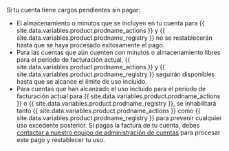 Si tu cuenta tiene cargos pendientes sin pagar:

* El almacenamiento o minutos que se incluyen en tu cuenta para {{ site.data.variables.product.prodname_actions }} y {{ site.data.variables.product.prodname_registry }} no se restablecerán hasta que se haya procesado exitosamente el pago.
* Para las cuentas que aún cuenten con minutos o almacenamiento libres para el periodo de facturación actual, {{ site.data.variables.product.prodname_actions }} y {{ site.data.variables.product.prodname_registry }} seguirán disponibles hasta que se alcance el límite de uso incluído.
* Para cuentas que han alcanzado el uso incluido para el periodo de facturación actual para {{ site.data.variables.product.prodname_actions }} o {{ site.data.variables.product.prodname_registry }}, se inhabilitará tanto {{ site.data.variables.product.prodname_actions }} como {{ site.data.variables.product.prodname_registry }} para prevenir cualquier uso excedente posterior. Si pagas la factura de tu cuenta, debes [contactar a nuestro equipo de administración de cuentas](https://enterprise.github.com/contact) para procesar este pago y restablecer tu uso.
